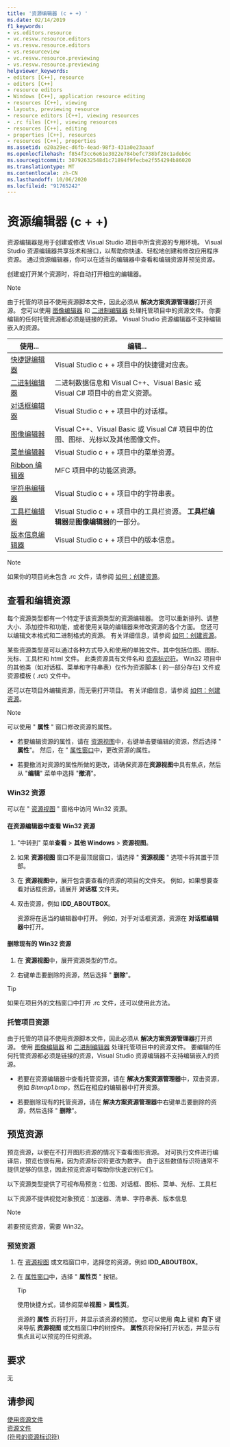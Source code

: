 ```yaml
---
title: '资源编辑器 (c + +) '
ms.date: 02/14/2019
f1_keywords:
- vs.editors.resource
- vc.resvw.resource.editors
- vs.resvw.resource.editors
- vs.resourceview
- vc.resvw.resource.previewing
- vs.resvw.resource.previewing
helpviewer_keywords:
- editors [C++], resource
- editors [C++]
- resource editors
- Windows [C++], application resource editing
- resources [C++], viewing
- layouts, previewing resource
- resource editors [C++], viewing resources
- .rc files [C++], viewing resources
- resources [C++], editing
- properties [C++], resources
- resources [C++], properties
ms.assetid: e20a29ec-d6fb-4ead-98f3-431a0e23aaaf
ms.openlocfilehash: f854f3cc6e61e3022e784befc738bf28c1adeb6c
ms.sourcegitcommit: 30792632548d1c71894f9fecbe2f554294b86020
ms.translationtype: MT
ms.contentlocale: zh-CN
ms.lasthandoff: 10/06/2020
ms.locfileid: "91765242"
---
```

# <a name="resource-editors-c"></a>资源编辑器 (c + +) 

资源编辑器是用于创建或修改 Visual Studio 项目中所含资源的专用环境。 Visual Studio 资源编辑器共享技术和接口，以帮助你快速、轻松地创建和修改应用程序资源。 通过资源编辑器，你可以在适当的编辑器中查看和编辑资源并预览资源。

创建或打开某个资源时，将自动打开相应的编辑器。

> [!NOTE]
> 由于托管的项目不使用资源脚本文件，因此必须从 **解决方案资源管理器**打开资源。 您可以使用 [图像编辑器](../windows/image-editor-for-icons.md) 和 [二进制编辑器](binary-editor.md) 处理托管项目中的资源文件。 你要编辑的任何托管资源都必须是链接的资源。 Visual Studio 资源编辑器不支持编辑嵌入的资源。

|使用...|编辑...|
|----------------|----------------|
|[快捷键编辑器](../windows/accelerator-editor.md)|Visual Studio c + + 项目中的快捷键对应表。|
|[二进制编辑器](binary-editor.md)|二进制数据信息和 Visual C++、Visual Basic 或 Visual C# 项目中的自定义资源。|
|[对话框编辑器](../windows/dialog-editor.md)|Visual Studio c + + 项目中的对话框。|
|[图像编辑器](../windows/image-editor-for-icons.md)|Visual C++、Visual Basic 或 Visual C# 项目中的位图、图标、光标以及其他图像文件。|
|[菜单编辑器](../windows/menu-editor.md)|Visual Studio c + + 项目中的菜单资源。|
|[Ribbon 编辑器](../mfc/ribbon-designer-mfc.md)|MFC 项目中的功能区资源。|
|[字符串编辑器](../windows/string-editor.md)|Visual Studio c + + 项目中的字符串表。|
|[工具栏编辑器](../windows/toolbar-editor.md)|Visual Studio c + + 项目中的工具栏资源。 **工具栏编辑器**是**图像编辑器**的一部分。|
|[版本信息编辑器](../windows/version-information-editor.md)|Visual Studio c + + 项目中的版本信息。|

> [!NOTE]
> 如果你的项目尚未包含 .rc 文件，请参阅 [如何：创建资源](../windows/how-to-create-a-resource-script-file.md)。

## <a name="view-and-edit-resources"></a>查看和编辑资源

每个资源类型都有一个特定于该资源类型的资源编辑器。 您可以重新排列、调整大小、添加控件和功能，或者使用关联的编辑器来修改资源的各个方面。 您还可以编辑文本格式和二进制格式的资源。 有关详细信息，请参阅 [如何：创建资源](../windows/how-to-create-a-resource-script-file.md)。

某些资源类型是可以通过各种方式导入和使用的单独文件。其中包括位图、图标、光标、工具栏和 html 文件。 此类资源具有文件名和 [资源标识符](../windows/symbols-resource-identifiers.md)。 Win32 项目中的其他类（如对话框、菜单和字符串表）仅作为资源脚本 ( 的一部分存在) 文件或资源模板 ( .rct) 文件中。

还可以在项目外编辑资源，而无需打开项目。 有关详细信息，请参阅 [如何：创建资源](./how-to-create-a-resource-script-file.md)。

> [!NOTE]
> 可以使用 " **属性** " 窗口修改资源的属性。

- 若要编辑资源的属性，请在 [资源视图](how-to-create-a-resource-script-file.md#create-resources)中，右键单击要编辑的资源，然后选择 " **属性**"。  然后，在 " [属性窗口](/visualstudio/ide/reference/properties-window)中，更改资源的属性。

- 若要撤消对资源的属性所做的更改，请确保资源在**资源视图**中具有焦点，然后从 "**编辑**" 菜单中选择 "**撤消**"。

### <a name="win32-resources"></a>Win32 资源

可以在 " [资源视图](how-to-create-a-resource-script-file.md#create-resources) " 窗格中访问 Win32 资源。

#### <a name="to-view-a-win32-resource-in-a-resource-editor"></a>在资源编辑器中查看 Win32 资源

1. "中转到" 菜单**查看**  >  **其他 Windows**  >  **资源视图**。

1. 如果 **资源视图** 窗口不是最顶层窗口，请选择 " **资源视图** " 选项卡将其置于顶部。

1. 在 **资源视图**中，展开包含要查看的资源的项目的文件夹。 例如，如果想要查看对话框资源，请展开 **对话框** 文件夹。

1. 双击资源，例如 **IDD_ABOUTBOX**。

   资源将在适当的编辑器中打开。 例如，对于对话框资源，资源在 **对话框编辑器**中打开。

#### <a name="to-delete-an-existing-win32-resource"></a>删除现有的 Win32 资源

1. 在 **资源视图**中，展开资源类型的节点。

1. 右键单击要删除的资源，然后选择 " **删除**"。

> [!TIP]
> 如果在项目外的文档窗口中打开 .rc 文件，还可以使用此方法。

### <a name="managed-project-resources"></a>托管项目资源

由于托管的项目不使用资源脚本文件，因此必须从 **解决方案资源管理器**打开资源。 使用 [图像编辑器](../windows/image-editor-for-icons.md) 和 [二进制编辑器](binary-editor.md) 处理托管项目中的资源文件。 要编辑的任何托管资源都必须是链接的资源，Visual Studio 资源编辑器不支持编辑嵌入的资源。

- 若要在资源编辑器中查看托管资源，请在 **解决方案资源管理器**中，双击资源，例如 *Bitmap1.bmp*，然后在相应的编辑器中打开资源。

- 若要删除现有的托管资源，请在 **解决方案资源管理器**中右键单击要删除的资源，然后选择 " **删除**"。

## <a name="preview-resources"></a>预览资源

预览资源，以便在不打开图形资源的情况下查看图形资源。 对可执行文件进行编译后，预览也很有用，因为资源标识符更改为数字。 由于这些数值标识符通常不提供足够的信息，因此预览资源可帮助你快速识别它们。

以下资源类型提供了可视布局预览：位图、对话框、图标、菜单、光标、工具栏

以下资源不提供视觉对象预览：加速器、清单、字符串表、版本信息

> [!NOTE]
> 若要预览资源，需要 Win32。

### <a name="to-preview-resources"></a>预览资源

1. 在 [资源视图](how-to-create-a-resource-script-file.md#create-resources) 或文档窗口中，选择您的资源，例如 **IDD_ABOUTBOX**。

1. 在 [属性窗口](/visualstudio/ide/reference/properties-window)中，选择 " **属性页** " 按钮。

   > [!TIP]
   > 使用快捷方式，请参阅菜单**视图**  >  **属性页**。

   资源的 **属性** 页将打开，并显示该资源的预览。 您可以使用 **向上** 键和 **向下** 键来导航 **资源视图** 或文档窗口中的树控件。 **属性**页将保持打开状态，并显示有焦点且可以预览的任何资源。

## <a name="requirements"></a>要求

无

## <a name="see-also"></a>请参阅

[使用资源文件](../windows/working-with-resource-files.md)<br/>
[资源文件](../windows/resource-files-visual-studio.md)<br/>
[ (符号的资源标识符) ](../windows/symbols-resource-identifiers.md)<br/>
